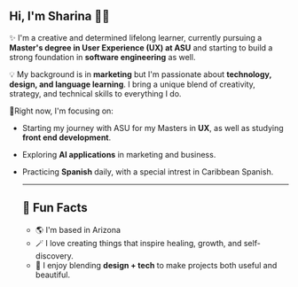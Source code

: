 ## Hi, I'm Sharina 👋🏾

✨  I'm a creative and determined lifelong learner, currently pursuing a **Master's degree in User Experience (UX) at ASU** and starting to build a strong foundation in **software engineering** as well.

💡 My background is in **marketing** but I'm passionate about **technology, design, and language learning**. I bring a unique blend of creativity, strategy, and technical skills to everything I do. 

🌱Right now, I'm focusing on: 
- Starting my journey with ASU for my Masters in **UX**, as well as studying **front end development**.
- Exploring **AI applications** in marketing and business.
- Practicing **Spanish** daily, with a special intrest in Caribbean Spanish.

  ---
  ## 🎯 Fun Facts
  - 🌎 I'm based in Arizona
  - 🪄 I love creating things that inspire healing, growth, and self-discovery.
  - 🎨 I enjoy blending **design + tech** to make projects both useful and beautiful.
<!--
**Stanne23/Stanne23** is a ✨ _special_ ✨ repository because its `README.md` (this file) appears on your GitHub profile.

Here are some ideas to get you started:

- 🔭 I’m currently working on ...
- 🌱 I’m currently learning ...
- 👯 I’m looking to collaborate on ...
- 🤔 I’m looking for help with ...
- 💬 Ask me about ...
- 📫 How to reach me: ...
- 😄 Pronouns: ...
- ⚡ Fun fact: ...
-->
